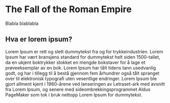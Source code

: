 <!--
author: Øyvind Malin
date: 2015-11-28


-->

The Fall of the Roman Empire
============================

Blabla blablabla

## Hva er lorem ipsum?

Lorem Ipsum er rett og slett dummytekst fra og for trykkeindustrien. Lorem Ipsum har vært bransjens standard for dummytekst helt siden 1500-tallet, da en ukjent boktrykker stokket en mengde bokstaver for å lage et prøveeksemplar av en bok. Lorem Ipsum har tålt tidens tann usedvanlig godt, og har i tillegg til å bestå gjennom fem århundrer også tålt spranget over til elektronisk typografi uten vesentlige endringer. Lorem Ipsum ble gjort allment kjent i 1960-årene ved lanseringen av Letraset-ark med avsnitt fra Lorem Ipsum, og senere med sideombrekkingsprogrammet Aldus PageMaker som tok i bruk nettopp Lorem Ipsum for dummytekst.
